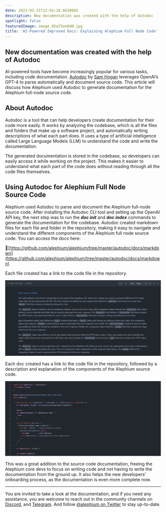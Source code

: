 ```yaml
---
date: 2023-03-31T12:54:28.661000Z
description: New documentation was created with the help of Autodoc
spotlight: false
featuredImage: image_05a75ee0d0.jpg
title: 'AI-Powered Improved Docs: Explaining Alephium Full Node Code'
---
```


## New documentation was created with the help of Autodoc

AI-powered tools have become increasingly popular for various tasks, including code documentation. [Autodoc](https://github.com/context-labs/autodoc) by [Sam Hogan](https://github.com/context-labs/autodoc) leverages OpenAI’s GPT-4 to parse automatically and document source code. This article will discuss how Alephium used Autodoc to generate documentation for the Alephium full-node source code.

## About Autodoc

Autodoc is a tool that can help developers create documentation for their code more easily. It works by analyzing the codebase, which is all the files and folders that make up a software project, and automatically writing descriptions of what each part does. It uses a type of artificial intelligence called Large Language Models (LLM) to understand the code and write the documentation.

The generated documentation is stored in the codebase, so developers can easily access it while working on the project. This makes it easier to understand what each part of the code does without reading through all the code files themselves.

## Using Autodoc for Alephium Full Node Source Code

Alephium used Autodoc to parse and document the Alephium full-node source code. After installing the Autodoc CLI tool and setting up the OpenAI API key, the next step was to run the **_doc init_** and **_doc index_** commands to generate the documentation for the codebase. Autodoc created markdown files for each file and folder in the repository, making it easy to navigate and understand the different components of the Alephium full node source code. You can access the docs here:

🔗[https://github.com/alephium/alephium/tree/master/autodoc/docs/markdown](https://github.com/alephium/alephium/tree/master/autodoc/docs/markdown)

Each file created has a link to the code file in the repository.

![](image_cf89bf76d1.jpg)

Each doc created has a link to the code file in the repository, followed by a description and explanation of the components of the Alephium source code.

![](image_0fd4f9047d.jpg)

This was a great addition to the source code documentation, freeing the Alephium core devs to focus on writing code and not having to write the documentation from the ground up. It also helps the new developers’ onboarding process, as the documentation is even more complete now.

---

You are invited to take a look at the documentation, and if you need any assistance, you are welcome to reach out in the community channels on [Discord](/discord), and [Telegram](https://t.me/alephiumgroup). And follow [@alephium on Twitter](https://twitter.com/alephium) to stay up-to-date.
